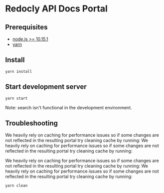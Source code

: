 # Redocly API Docs Portal

## Prerequisites


- [node.js >= 10.15.1](https://nodejs.org/en/)
- [yarn](https://yarnpkg.com/en/)

## Install

    yarn install

## Start development server
    yarn start

Note: search isn't functional in the development environment.

## Troubleshooting

We heavily rely on caching for performance issues so if some changes are not reflected in the resulting portal try cleaning cache by running:
We heavily rely on caching for performance issues so if some changes are not reflected in the resulting portal try cleaning cache by running:


We heavily rely on caching for performance issues so if some changes are not reflected in the resulting portal try cleaning cache by running:
We heavily rely on caching for performance issues so if some changes are not reflected in the resulting portal try cleaning cache by running:

    yarn clean
